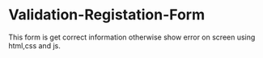 # Validation-Registation-Form
This form is  get correct information otherwise show error on screen using html,css and js.
